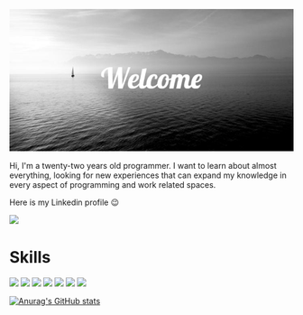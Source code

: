 
<p align="center"><img src="Welcome (1).png" /> <p/>

Hi, I'm a twenty-two years old programmer. I want to learn about almost everything, looking for new experiences that can expand my knowledge in every aspect of programming and work related spaces.

Here is my Linkedin profile :wink:

<a href="https://www.linkedin.com/in/alan-del-fresno-95a034187/"><img src="https://img.shields.io/badge/AlandelFresno-informational?style=flat&logo=LinkedIn&logoColor=white&color=0A66C2" /></a>

# Skills
![](https://img.shields.io/badge/Html-informational?style=flat&logo=HTML5&logoColor=white&color=E34F26)
![](https://img.shields.io/badge/Css3-informational?style=flat&logo=CSS3&logoColor=white&color=1572B6)
![](https://img.shields.io/badge/JavaScript-informational?style=flat&logo=JavaScript&logoColor=black&color=F7DF1E)
![](https://img.shields.io/badge/React-informational?style=flat&logo=React&logoColor=black&color=61DAFB)
![](https://img.shields.io/badge/Node.js-informational?style=flat&logo=Node.js&logoColor=white&color=339933)
![](https://img.shields.io/badge/MongoDB-informational?style=flat&logo=MongoDB&logoColor=white&color=47A248)
![](https://img.shields.io/badge/Github-informational?style=flat&logo=GitHub&logoColor=white&color=181717)



[![Anurag's GitHub stats](https://github-readme-stats.vercel.app/api/wakatime?username=@Deknop&theme=noctis_minimus&v=2)](https://github.com/anuraghazra/github-readme-stats)
<!--

**AlandelFresno/AlandelFresno** is a ✨ _special_ ✨ repository because its `README.md` (this file) appears on your GitHub profile.

Here are some ideas to get you started:

- 🔭 I’m currently working on ...
- 🌱 I’m currently learning ...
- 👯 I’m looking to collaborate on ...
- 🤔 I’m looking for help with ...
- 💬 Ask me about ...
- 📫 How to reach me: ...
- 😄 Pronouns: ...
- ⚡ Fun fact: ...
-->
